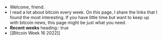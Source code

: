 - Welcome, friend.
- I read a lot about bitcoin every week. On this page, I share the links that I found the most interesting. If you have little time but want to keep up with bitcoin news, this page might be just what you need.
- **Recent weeks**
  heading:: true
- [[Bitcoin Week 16 2022]]